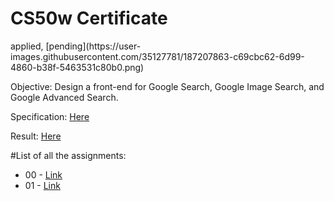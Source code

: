 <h1>CS50w Certificate</h1> applied, [pending](https://user-images.githubusercontent.com/35127781/187207863-c69cbc62-6d99-4860-b38f-5463531c80b0.png)

Objective: Design a front-end for Google Search, Google Image Search, and Google Advanced Search.

Specification: [Here](https://cs50.harvard.edu/web/2020/projects/0/search/)

Result: [Here](https://asgherali.github.io/Project0/)


#List of all the assignments:
- 00 - [Link](https://github.com/AsgherAli/Project0)
- 01 - [Link](https://github.com/AsgherAli/Project1)
